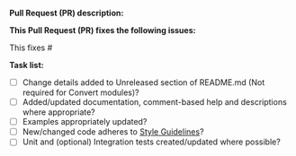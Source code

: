 <!--
Thanks for submitting a Pull Request (PR), your contribution is greatly appreciated!

Please prefix the PR title with the module name, i.e. 'Common: My short description'
If this is a breaking change, then also prefix the PR title with 'BREAKING CHANGE:', i.e. 'BREAKING CHANGE: Common: My short description'

To aid reviewers in reviewing and merging your PR, please take the time to run through the below checklist.
Change to [x] for each task in the task list that applies to this PR.
-->

**Pull Request (PR) description:**

**This Pull Request (PR) fixes the following issues:**

This fixes #

**Task list:**

- [ ] Change details added to Unreleased section of README.md (Not required for Convert modules)?
- [ ] Added/updated documentation, comment-based help and descriptions where appropriate?
- [ ] Examples appropriately updated?
- [ ] New/changed code adheres to [Style Guidelines](https://github.com/PowerShell/DscResources/blob/master/StyleGuidelines.md)?
- [ ] Unit and (optional) Integration tests created/updated where possible?
